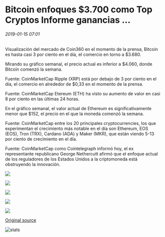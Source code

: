 # Bitcoin enfoques $3.700 como Top Cryptos Informe ganancias ...

###### 2019-01-15 07:01

Visualización del mercado de Coin360 en el momento de la prensa, Bitcoin es hasta casi 3 por ciento en el día, el comercio en torno a $3.680.

Mirando su gráfico semanal, el precio actual es inferior a $4.060, donde Bitcoin comenzó la semana.

Fuente: CoinMarketCap Ripple (XRP) está por debajo de 3 por ciento en el día, el comercio en alrededor de $0,33 en el momento de la prensa.

Fuente: CoinMarketCap Etereum (ETH) ha visto su aumento de valor en casi 8 por ciento en las últimas 24 horas.

En el gráfico semanal, el valor actual de Ethereum es significativamente menor que $152, el precio en el que la moneda comenzó la semana.

Fuente: CoinMarketCap entre los 20 principales cryptocurrencies, los que experimentan el crecimiento más notable en el día son Ethereum, EOS (EOS), Tron (TRX), Cardano (ADA) y Maker (MKR), que están viendo 5-13 por ciento de crecimiento en el día.

Fuente: CoinMarketCap como Cointelegraph informó hoy, el ex representante republicano George Nethercutt afirmó que el enfoque actual de los reguladores de los Estados Unidos a la criptomoneda está obstruyendo la innovación.

![](https://s3.cointelegraph.com/storage/uploads/view/b3e8267e2bd54f122478b5fc6249ef92.png)

![](https://s3.cointelegraph.com/storage/uploads/view/d6699842ed67ed00c870f9ab6af607e8.png)

![](https://s3.cointelegraph.com/storage/uploads/view/44d25cd9c6c4903d98946b0a29d10bec.png)

![](https://s3.cointelegraph.com/storage/uploads/view/8996880d3c9d55f5a84a75efd962cc96.png)

![](https://s3.cointelegraph.com/storage/uploads/view/465801c23863f4980f3c46bf0500c27f.png)

[Original source](https://cointelegraph.com/news/bitcoin-approaches-3-700-as-top-cryptos-report-gains)

![stats](https://c.statcounter.com/11760860/0/a89fa40b/1/ "stats")